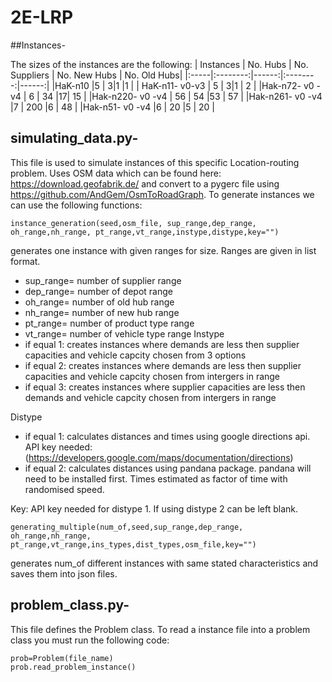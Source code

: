 # 2E-LRP

##Instances-

The sizes of the instances are the following:
| Instances |  No. Hubs  | No. Suppliers | No. New Hubs | No. Old Hubs|
|:-----|:--------:|------:|:--------:|------:|
|HaK-n10  |5 | 3|1 |1 |
| HaK-n11- v0-v3   |  5 |   3|1 | 2 |
|Hak-n72- v0 -v4  | 6 |   34 |17| 15 |
|Hak-n220- v0 -v4  | 56 |   54 |53 | 57 |
|Hak-n261- v0 -v4  |7 |   200 |6 | 48 |
|Hak-n51- v0 -v4  |6 |    20 |5 | 20 |

## simulating_data.py- 

This file is used to simulate instances of this specific Location-routing problem.
    Uses OSM data which can be found here: https://download.geofabrik.de/ and convert to a pygerc file using https://github.com/AndGem/OsmToRoadGraph. To generate instances we can use the following functions:
    
    
    
    instance_generation(seed,osm_file, sup_range,dep_range, oh_range,nh_range, pt_range,vt_range,instype,distype,key="") 
    
generates one instance with given ranges for size. Ranges are given in list format. 
- sup_range= number of supplier range
- dep_range= number of depot range
- oh_range= number of old hub range
- nh_range= number of new hub range
- pt_range= number of product type range
- vt_range= number of vehicle type range
Instype 
- if equal 1: creates instances where demands are less then supplier capacities and vehicle capcity chosen from 3 options
- if equal 2: creates instances where demands are less then supplier capacities and vehicle capcity chosen from intergers in range
- if equal 3: creates instances where supplier capacities are less then demands and vehicle capcity chosen from intergers in range

Distype 
- if equal 1: calculates distances and times using google directions api. API key needed: (https://developers.google.com/maps/documentation/directions) 
- if equal 2: calculates distances using pandana package. pandana will need to be installed first. Times estimated as factor of time with randomised speed.

Key: API key needed for distype 1. If using distype 2 can be left blank.
    
    generating_multiple(num_of,seed,sup_range,dep_range, oh_range,nh_range, pt_range,vt_range,ins_types,dist_types,osm_file,key="")
generates num_of different instances with same stated characteristics and saves them into json files.

## problem_class.py-
This file defines the Problem class. To read a instance file into a problem class you must run the following code:
   
    prob=Problem(file_name)
    prob.read_problem_instance()
